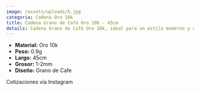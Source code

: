 ```yaml
---
image: /assets/uploads/5.jpg
categoria: Cadena Oro 10k
title: Cadena Grano de Café Oro 10k - 45cm
details: Cadena Grano de Café Oro 10k, ideal para un estilo moderno y con carácter
---
```

* **Material:** Oro 10k
* **Peso:** 0.9g
* **L﻿argo:** 45cm
* **G﻿rosor:** 1-2mm
* **Diseño:** Grano de Cafe 

Cotizaciones vía Instagram